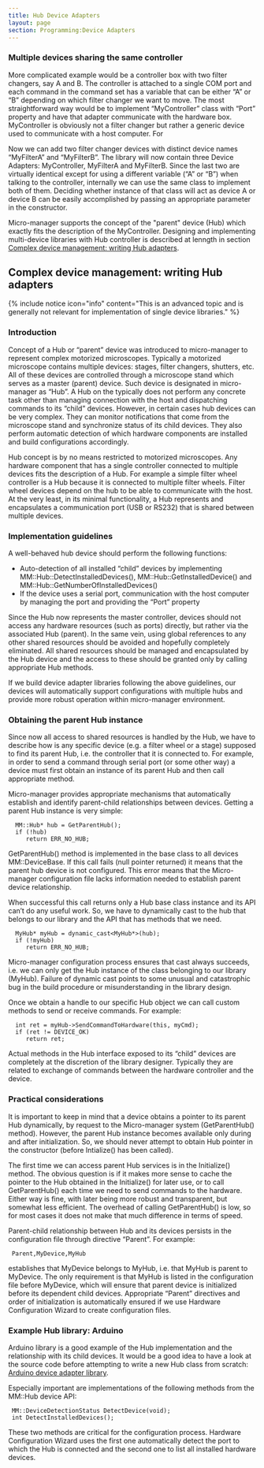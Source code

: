```yaml
---
title: Hub Device Adapters
layout: page
section: Programming:Device Adapters
---
```




### Multiple devices sharing the same controller

More complicated example would be a controller box with two filter
changers, say A and B. The controller is attached to a single COM port
and each command in the command set has a variable that can be either
“A” or “B” depending on which filter changer we want to move. The most
straightforward way would be to implement “MyController” class with
“Port” property and have that adapter communicate with the hardware box.
MyController is obviously not a filter changer but rather a generic
device used to communicate with a host computer. For

Now we can add two filter changer devices with distinct device names
“MyFilterA” and “MyFilterB”. The library will now contain three Device
Adapters: MyController, MyFilterA and MyFilterB. Since the last two are
virtually identical except for using a different variable (“A” or “B”)
when talking to the controller, internally we can use the same class to
implement both of them. Deciding whether instance of that class will act
as device A or device B can be easily accomplished by passing an
appropriate parameter in the constructor.

Micro-manager supports the concept of the "parent" device (Hub) which
exactly fits the description of the MyController. Designing and
implementing multi-device libraries with Hub controller is described at
lenngth in section [Complex device management: writing Hub
adapters](#complex-device-management-writing-hub-adapters).



## Complex device management: writing Hub adapters

{% include notice icon="info" content="This is an advanced topic and is generally not relevant for implementation of single device libraries." %}

### Introduction

Concept of a Hub or “parent” device was introduced to micro-manager to
represent complex motorized microscopes. Typically a motorized
microscope contains multiple devices: stages, filter changers, shutters,
etc. All of these devices are controlled through a microscope stand
which serves as a master (parent) device. Such device is designated in
micro-manager as “Hub”. A Hub on the typically does not perform any
concrete task other than managing connection with the host and
dispatching commands to its “child” devices. However, in certain cases
hub devices can be very complex. They can monitor notifications that
come from the microscope stand and synchronize status of its child
devices. They also perform automatic detection of which hardware
components are installed and build configurations accordingly.

Hub concept is by no means restricted to motorized microscopes. Any
hardware component that has a single controller connected to multiple
devices fits the description of a Hub. For example a simple filter wheel
controller is a Hub because it is connected to multiple filter wheels.
Filter wheel devices depend on the hub to be able to communicate with
the host. At the very least, in its minimal functionality, a Hub
represents and encapsulates a communication port (USB or RS232) that is
shared between multiple devices.

### Implementation guidelines

A well-behaved hub device should perform the following functions:

-   Auto-detection of all installed “child” devices by implementing
    MM::Hub::DetectInstalledDevices(), MM::Hub::GetInstalledDevice() and
    MM::Hub::GetNumberOfInstalledDevices()
-   If the device uses a serial port, communication with the host
    computer by managing the port and providing the “Port” property

Since the Hub now represents the master controller, devices should not
access any hardware resources (such as ports) directly, but rather via
the associated Hub (parent). In the same vein, using global references
to any other shared resources should be avoided and hopefully completely
eliminated. All shared resources should be managed and encapsulated by
the Hub device and the access to these should be granted only by calling
appropriate Hub methods.

If we build device adapter libraries following the above guidelines, our
devices will automatically support configurations with multiple hubs and
provide more robust operation within micro-manager environment.

### Obtaining the parent Hub instance

Since now all access to shared resources is handled by the Hub, we have
to describe how is any specific device (e.g. a filter wheel or a stage)
supposed to find its parent Hub, i.e. the controller that it is
connected to. For example, in order to send a command through serial
port (or some other way) a device must first obtain an instance of its
parent Hub and then call appropriate method.

Micro-manager provides appropriate mechanisms that automatically
establish and identify parent-child relationships between devices.
Getting a parent Hub instance is very simple:

```
  MM::Hub* hub = GetParentHub();
  if (!hub)
     return ERR_NO_HUB;
```

GetParentHub() method is implemented in the base class to all devices
MM::DeviceBase. If this call fails (null pointer returned) it means that
the parent hub device is not configured. This error means that the
Micro-manager configuration file lacks information needed to establish
parent device relationship.

When successful this call returns only a Hub base class instance and its
API can’t do any useful work. So, we have to dynamically cast to the hub
that belongs to our library and the API that has methods that we need.

```
  MyHub* myHub = dynamic_cast<MyHub*>(hub);
  if (!myHub)
     return ERR_NO_HUB;
```

Micro-manager configuration process ensures that cast always succeeds,
i.e. we can only get the Hub instance of the class belonging to our
library (MyHub). Failure of dynamic cast points to some unusual and
catastrophic bug in the build procedure or misunderstanding in the
library design.

Once we obtain a handle to our specific Hub object we can call custom
methods to send or receive commands. For example:

```
  int ret = myHub->SendCommandToHardware(this, myCmd);
  if (ret != DEVICE_OK)
     return ret;
```

Actual methods in the Hub interface exposed to its “child” devices are
completely at the discretion of the library designer. Typically they are
related to exchange of commands between the hardware controller and the
device.

### Practical considerations

It is important to keep in mind that a device obtains a pointer to its
parent Hub dynamically, by request to the Micro-manager system
(GetParentHub() method). However, the parent Hub instance becomes
available only during and after initialization. So, we should never
attempt to obtain Hub pointer in the constructor (before Intialize() has
been called).

The first time we can access parent Hub services is in the Initialize()
method. The obvious question is if it makes more sense to cache the
pointer to the Hub obtained in the Initialize() for later use, or to
call GetParentHub() each time we need to send commands to the hardware.
Either way is fine, with later being more robust and transparent, but
somewhat less efficient. The overhead of calling GetParentHub() is low,
so for most cases it does not make that much difference in terms of
speed.

Parent-child relationship between Hub and its devices persists in the
configuration file through directive “Parent”. For example:

```
 Parent,MyDevice,MyHub
```

establishes that MyDevice belongs to MyHub, i.e. that MyHub is parent to
MyDevice. The only requirement is that MyHub is listed in the
configuration file before MyDevice, which will ensure that parent device
is initialized before its dependent child devices. Appropriate “Parent”
directives and order of initialization is automatically ensured if we
use Hardware Configuration Wizard to create configuration files.

### Example Hub library: Arduino

Arduino library is a good example of the Hub implementation and the
relationship with its child devices. It would be a good idea to have a
look at the source code before attempting to write a new Hub class from
scratch: [Arduino device adapter
library](https://github.com/micro-manager/mmCoreAndDevices/tree/main/DeviceAdapters/Arduino/).

Especially important are implementations of the following methods from
the MM::Hub device API:

```
 MM::DeviceDetectionStatus DetectDevice(void);
 int DetectInstalledDevices();
```

These two methods are critical for the configuration process. Hardware
Configuration Wizard uses the first one automatically detect the port to
which the Hub is connected and the second one to list all installed
hardware devices.
